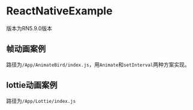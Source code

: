 # ReactNativeExample
版本为RN5.9.0版本

## 帧动画案例

路径为`/App/AnimateBird/index.js`，用`Animate`和`setInterval`两种方案实现。


## lottie动画案例

路径为`/App/Lottie/index.js`

